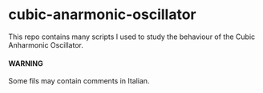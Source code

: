 # cubic-anarmonic-oscillator

This repo contains many scripts I used to study the behaviour of the Cubic Anharmonic Oscillator.

#### WARNING

Some fils may contain comments in Italian.